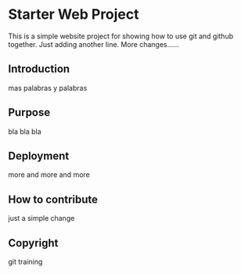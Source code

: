 # Starter Web Project

This is a simple website project for showing how to use git and github together. Just adding another line. More changes......

## Introduction
mas palabras y palabras

## Purpose
bla bla bla
## Deployment
more and more and more

## How to contribute
just a simple change 

## Copyright
git training